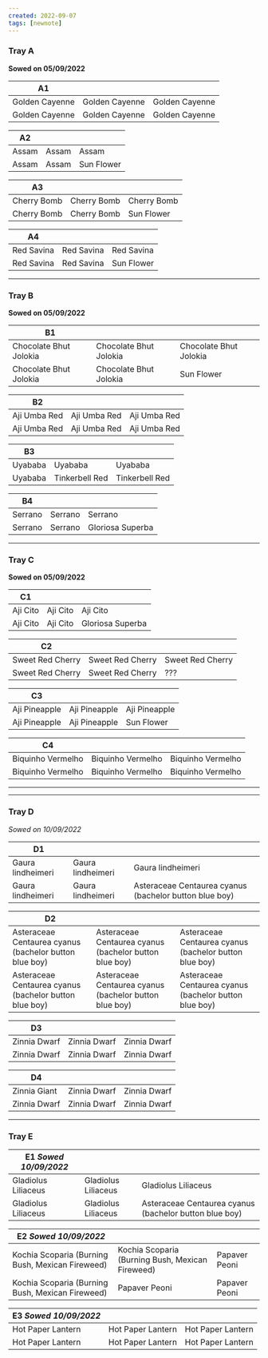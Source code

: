 ```yaml
---
created: 2022-09-07
tags: [newnote]
---
```


### Tray A
**Sowed on 05/09/2022**

| **A1**             |                |                |
| -------------- | -------------- | -------------- |
| Golden Cayenne | Golden Cayenne | Golden Cayenne |
| Golden Cayenne | Golden Cayenne | Golden Cayenne |

| **A2**    |       |            |
| ----- | ----- | ---------- |
| Assam | Assam | Assam      |
| Assam | Assam | Sun Flower | 

| **A3**          |             |             |
| ----------- | ----------- | ----------- |
| Cherry Bomb | Cherry Bomb | Cherry Bomb |
| Cherry Bomb | Cherry Bomb | Sun Flower  |

| **A4**         |            |            |
| ---------- | ---------- | ---------- |
| Red Savina | Red Savina | Red Savina |
| Red Savina | Red Savina | Sun Flower | 

---
### Tray B
**Sowed on 05/09/2022**

| **B1**                     |                        |                        |
| ---------------------- | ---------------------- | ---------------------- |
| Chocolate Bhut Jolokia | Chocolate Bhut Jolokia | Chocolate Bhut Jolokia |
| Chocolate Bhut Jolokia | Chocolate Bhut Jolokia | Sun Flower             |

| **B2**           |              |              |
| ------------ | ------------ | ------------ |
| Aji Umba Red | Aji Umba Red | Aji Umba Red |
| Aji Umba Red | Aji Umba Red | Aji Umba Red |

| **B3**      |                |                |
| ------- | -------------- | -------------- |
| Uyababa | Uyababa        | Uyababa        |
| Uyababa | Tinkerbell Red | Tinkerbell Red |

| **B4**      |         |                  |
| ------- | ------- | ---------------- |
| Serrano | Serrano | Serrano          |
| Serrano | Serrano | Gloriosa Superba | 

---
### Tray C
**Sowed on 05/09/2022**

| **C1**       |          |                  |
| -------- | -------- | ---------------- |
| Aji Cito | Aji Cito | Aji Cito         |
| Aji Cito | Aji Cito | Gloriosa Superba |

| **C2**               |                  |                  |
| ---------------- | ---------------- | ---------------- |
| Sweet Red Cherry | Sweet Red Cherry | Sweet Red Cherry |
| Sweet Red Cherry | Sweet Red Cherry | ???              |

| **C3**            |               |               |
| ------------- | ------------- | ------------- |
| Aji Pineapple | Aji Pineapple | Aji Pineapple |
| Aji Pineapple | Aji Pineapple | Sun Flower    |

| **C4**                |                   |                   |
| ----------------- | ----------------- | ----------------- |
| Biquinho Vermelho | Biquinho Vermelho | Biquinho Vermelho |
| Biquinho Vermelho | Biquinho Vermelho | Biquinho Vermelho | 

---
---

### Tray D
*Sowed on 10/09/2022*

| **D1**                |                   |                                                        |
| ----------------- | ----------------- | ------------------------------------------------------ |
| Gaura lindheimeri | Gaura lindheimeri | Gaura lindheimeri                                      |
| Gaura lindheimeri | Gaura lindheimeri | Asteraceae Centaurea cyanus (bachelor button blue boy) |

| **D2**                                                 |                                                        |                                                        |
| ------------------------------------------------------ | ------------------------------------------------------ | ------------------------------------------------------ |
| Asteraceae Centaurea cyanus (bachelor button blue boy) | Asteraceae Centaurea cyanus (bachelor button blue boy) | Asteraceae Centaurea cyanus (bachelor button blue boy) |
| Asteraceae Centaurea cyanus (bachelor button blue boy) | Asteraceae Centaurea cyanus (bachelor button blue boy) | Asteraceae Centaurea cyanus (bachelor button blue boy) |

| **D3**       |              |              |
| ------------ | ------------ | ------------ |
| Zinnia Dwarf | Zinnia Dwarf | Zinnia Dwarf |
| Zinnia Dwarf | Zinnia Dwarf | Zinnia Dwarf |

| **D4**       |              |              |
| ------------ | ------------ | ------------ |
| Zinnia Giant | Zinnia Dwarf | Zinnia Dwarf |
| Zinnia Dwarf | Zinnia Dwarf | Zinnia Dwarf | 

---

### Tray E

| **E1** *Sowed 10/09/2022*              |                     |                                                        |
| ------------------- | ------------------- | ------------------------------------------------------ |
| Gladiolus Liliaceus | Gladiolus Liliaceus | Gladiolus Liliaceus                                    |
| Gladiolus Liliaceus | Gladiolus Liliaceus | Asteraceae Centaurea cyanus (bachelor button blue boy) |

| **E2** *Sowed 10/09/2022*                                           |                                                  |     |
| ------------------------------------------------ | ------------------------------------------------ | --- |
| Kochia Scoparia (Burning Bush, Mexican Fireweed) | Kochia Scoparia (Burning Bush, Mexican Fireweed) | Papaver Peoni    |
| Kochia Scoparia (Burning Bush, Mexican Fireweed) | Papaver Peoni                                    | Papaver Peoni    |

| **E3** *Sowed 10/09/2022*           |                   |                   |
| ----------------- | ----------------- | ----------------- |
| Hot Paper Lantern | Hot Paper Lantern | Hot Paper Lantern |
| Hot Paper Lantern | Hot Paper Lantern | Hot Paper Lantern | 
